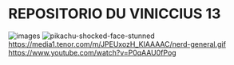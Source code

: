# REPOSITORIO DU VINICCIUS 13






![images](https://github.com/user-attachments/assets/1e11b0d6-ad4a-4b20-aaef-14380d6cd88a)
![pikachu-shocked-face-stunned](https://github.com/user-attachments/assets/e7d9b920-adec-4c19-810a-5864c47b0480)
https://media1.tenor.com/m/JPEUxozH_KIAAAAC/nerd-general.gif
https://www.youtube.com/watch?v=P0qAAU0fPog
